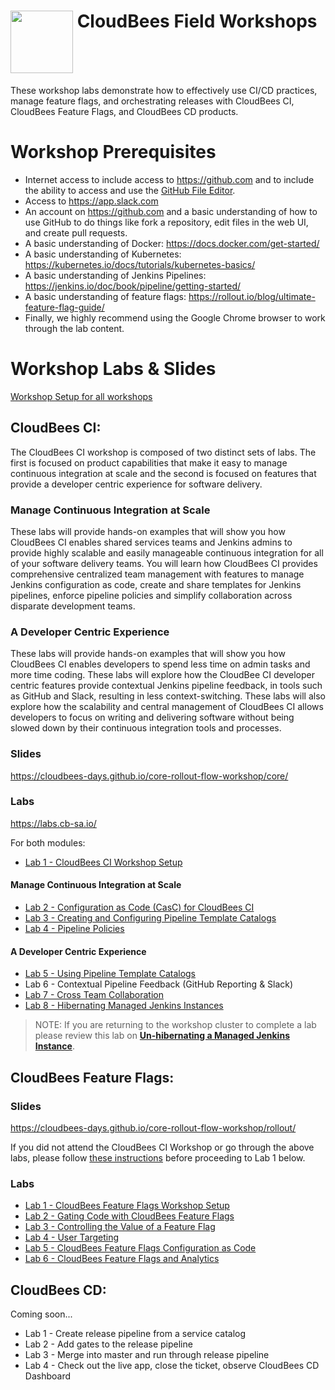 # <img src="https://mms.businesswire.com/media/20191204005250/en/760213/23/Logo_-_Stacked_-_Full_Color%402x.jpg" width="100" align="top"> CloudBees Field Workshops
These workshop labs demonstrate how to  effectively use CI/CD practices, manage feature flags, and orchestrating releases with CloudBees CI, CloudBees Feature Flags, and CloudBees CD products.

# Workshop Prerequisites

* Internet access to include access to https://github.com and to include the ability to access and use the [GitHub File Editor](https://help.github.com/articles/editing-files-in-your-repository).
* Access to https://app.slack.com
* An account on https://github.com and a basic understanding of how to use GitHub to do things like fork a repository, edit files in the web UI, and create pull requests.
* A basic understanding of Docker: https://docs.docker.com/get-started/
* A basic understanding of Kubernetes: https://kubernetes.io/docs/tutorials/kubernetes-basics/
* A basic understanding of Jenkins Pipelines: https://jenkins.io/doc/book/pipeline/getting-started/
* A basic understanding of feature flags: https://rollout.io/blog/ultimate-feature-flag-guide/
* Finally, we highly recommend using the Google Chrome browser to work through the lab content.

# Workshop Labs & Slides

[Workshop Setup for all workshops](labs/workshop-setup/workshop-setup.md)


## CloudBees CI:

The CloudBees CI workshop is composed of two distinct sets of labs. The first is focused on product capabilities that make it easy to manage continuous integration at scale and the second is focused on features that provide a developer centric experience for software delivery. 

### Manage Continuous Integration at Scale
These labs will provide hands-on examples that will show you how CloudBees CI enables shared services teams and Jenkins admins to provide highly scalable and easily manageable continuous integration for all of your software delivery teams. You will learn how CloudBees CI provides comprehensive centralized team management with features to manage Jenkins configuration as code, create and share templates for Jenkins pipelines, enforce pipeline policies and simplify collaboration across disparate development teams.

### A Developer Centric Experience
These labs will provide hands-on examples that will show you how CloudBees CI enables developers to spend less time on admin tasks and more time coding. These labs will explore how the CloudBee CI developer centric features provide contextual Jenkins pipeline feedback, in tools such as GitHub and Slack, resulting in less context-switching. These labs will also explore how the scalability and central management of CloudBees CI allows developers to focus on writing and delivering software without being slowed down by their continuous integration tools and processes.

### Slides
https://cloudbees-days.github.io/core-rollout-flow-workshop/core/

### Labs
https://labs.cb-sa.io/

For both modules:
 * [Lab 1 - CloudBees CI Workshop Setup](labs/core-workshop-setup/workshop-setup.md)

#### Manage Continuous Integration at Scale
 * [Lab 2 - Configuration as Code (CasC) for CloudBees CI](labs/cloudbees-ci/casc/casc.md)
 * [Lab 3 - Creating and Configuring Pipeline Template Catalogs](labs/cloudbees-ci/pipeline-template-catalog/pipeline-template-catalog.md)
 * [Lab 4 - Pipeline Policies](labs/cloudbees-ci/pipeline-policies/pipeline-policies.md)

#### A Developer Centric Experience
 * [Lab 5 - Using Pipeline Template Catalogs](labs/cloudbees-ci/pipeline-template-catalog/pipeline-template-catalog.md)
 * Lab 6 - Contextual Pipeline Feedback (GitHub Reporting & Slack)
 * [Lab 7 - Cross Team Collaboration](labs/cloudbees-ci/cross-team-collaboration/cross-team-collaboration.md)
 * [Lab 8 - Hibernating Managed Jenkins Instances](labs/cloudbees-ci/hibernating/hibernating.md)

>NOTE: If you are returning to the workshop cluster to complete a lab please review this lab on [**Un-hibernating a Managed Jenkins Instance**](labs/hibernating/hibernating.md#un-hibernate-a-managed-jenkins-instance).

## CloudBees Feature Flags:

### Slides
https://cloudbees-days.github.io/core-rollout-flow-workshop/rollout/

If you did not attend the CloudBees CI Workshop or go through the above labs, please follow [these instructions](labs/rolloutPreReqs/rolloutPreReqs.md) before proceeding to Lab 1 below.

### Labs
 * [Lab 1 - CloudBees Feature Flags Workshop Setup](labs/cloudbees-feature-flags/setup/setup.md)
 * [Lab 2 - Gating Code with CloudBees Feature Flags](labs/cloudbees-feature-flags/feature/feature.md)
 * [Lab 3 - Controlling the Value of a Feature Flag](labs/cloudbees-feature-flags/experiment/experiment.md)
 * [Lab 4 - User Targeting](labs/cloudbees-feature-flags/targeting/targeting.md)
 * [Lab 5 - CloudBees Feature Flags Configuration as Code](labs/cloudbees-feature-flags/cac/cac.md)
 * [Lab 6 - CloudBees Feature Flags and Analytics](labs/cloudbees-feature-flags/analytics/analytics.md)




## CloudBees CD:
Coming soon...
 * Lab 1 - Create release pipeline from a service catalog
 * Lab 2 - Add gates to the release pipeline
 * Lab 3 - Merge into master and run through release pipeline
 * Lab 4 - Check out the live app, close the ticket, observe CloudBees CD Dashboard
